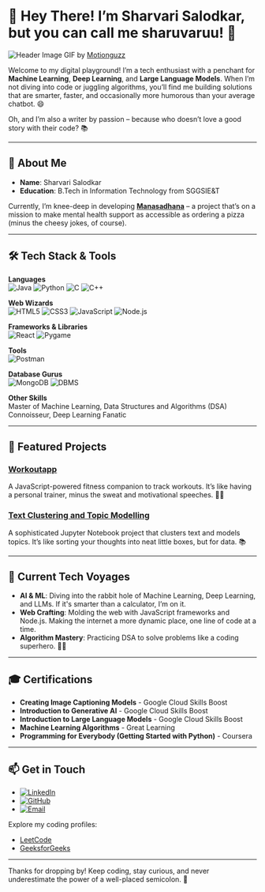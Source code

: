 # 👋 Hey There! I’m Sharvari Salodkar, but you can call me sharuvaruu! 🚀

![Header Image](https://iconscout.com/lottie-animations/machine-learning) GIF by [Motionguzz](https://iconscout.com/contributors/ghanshyam)

Welcome to my digital playground! I’m a tech enthusiast with a penchant for **Machine Learning**, **Deep Learning**, and **Large Language Models**. When I’m not diving into code or juggling algorithms, you’ll find me building solutions that are smarter, faster, and occasionally more humorous than your average chatbot. 😄

Oh, and I’m also a writer by passion – because who doesn’t love a good story with their code? 📚

---

## 🔭 About Me

- **Name**: Sharvari Salodkar
- **Education**: B.Tech in Information Technology from SGGSIE&T

Currently, I’m knee-deep in developing **[Manasadhana](https://github.com/sharuvaruu/manasadhana)** – a project that’s on a mission to make mental health support as accessible as ordering a pizza (minus the cheesy jokes, of course).

---

## 🛠️ Tech Stack & Tools

**Languages**  
![Java](https://img.shields.io/badge/Java-%23ED8B00.svg?style=for-the-badge&logo=java&logoColor=white) 
![Python](https://img.shields.io/badge/Python-%2314354C.svg?style=for-the-badge&logo=python&logoColor=white) 
![C](https://img.shields.io/badge/C-%2300599C.svg?style=for-the-badge&logo=c&logoColor=white) 
![C++](https://img.shields.io/badge/C%2B%2B-%2300599C.svg?style=for-the-badge&logo=c%2B%2B&logoColor=white)

**Web Wizards**  
![HTML5](https://img.shields.io/badge/HTML5-%23E34F26.svg?style=for-the-badge&logo=html5&logoColor=white) 
![CSS3](https://img.shields.io/badge/CSS3-%231572B6.svg?style=for-the-badge&logo=css3&logoColor=white) 
![JavaScript](https://img.shields.io/badge/JavaScript-%23323330.svg?style=for-the-badge&logo=javascript&logoColor=%23F7DF1E) 
![Node.js](https://img.shields.io/badge/Node.js-%234F8C2C.svg?style=for-the-badge&logo=node.js&logoColor=white) 

**Frameworks & Libraries**  
![React](https://img.shields.io/badge/React-%2320232a.svg?style=for-the-badge&logo=react&logoColor=%2361DAFB) 
![Pygame](https://img.shields.io/badge/Pygame-%23131A2A.svg?style=for-the-badge&logo=python&logoColor=white) 

**Tools**  
![Postman](https://img.shields.io/badge/Postman-%23FF6C37.svg?style=for-the-badge&logo=postman&logoColor=white)

**Database Gurus**  
![MongoDB](https://img.shields.io/badge/MongoDB-%2347A248.svg?style=for-the-badge&logo=mongodb&logoColor=white) 
![DBMS](https://img.shields.io/badge/DBMS-%23336699.svg?style=for-the-badge&logo=databricks&logoColor=white)

**Other Skills**  
Master of Machine Learning, Data Structures and Algorithms (DSA) Connoisseur, Deep Learning Fanatic

---

## 🌟 Featured Projects

### [Workoutapp](https://github.com/sharuvaruu/Workoutapp)
A JavaScript-powered fitness companion to track workouts. It’s like having a personal trainer, minus the sweat and motivational speeches. 🏋️‍♀️

### [Text Clustering and Topic Modelling](https://github.com/sharuvaruu/text-clustering-topic-modelling)
A sophisticated Jupyter Notebook project that clusters text and models topics. It’s like sorting your thoughts into neat little boxes, but for data. 📚

---

## 🚀 Current Tech Voyages

- **AI & ML**: Diving into the rabbit hole of Machine Learning, Deep Learning, and LLMs. If it's smarter than a calculator, I’m on it.
- **Web Crafting**: Molding the web with JavaScript frameworks and Node.js. Making the internet a more dynamic place, one line of code at a time.
- **Algorithm Mastery**: Practicing DSA to solve problems like a coding superhero. 🦸‍♀️

---

## 🎓 Certifications

- **Creating Image Captioning Models** - Google Cloud Skills Boost
- **Introduction to Generative AI** - Google Cloud Skills Boost
- **Introduction to Large Language Models** - Google Cloud Skills Boost
- **Machine Learning Algorithms** - Great Learning
- **Programming for Everybody (Getting Started with Python)** - Coursera

---

## 📫 Get in Touch

- [![LinkedIn](https://img.shields.io/badge/LinkedIn-%230077B5.svg?style=for-the-badge&logo=linkedin&logoColor=white)](https://www.linkedin.com/in/sharvari-salodkar-587b611a5/)
- [![GitHub](https://img.shields.io/badge/GitHub-%2312100E.svg?style=for-the-badge&logo=github&logoColor=white)](https://github.com/sharuvaruu)
- [![Email](https://img.shields.io/badge/Email-%23D14836.svg?style=for-the-badge&logo=gmail&logoColor=white)](mailto:sharvarisalodkar12@gmail.com)

Explore my coding profiles:
- [LeetCode](https://leetcode.com/u/sharvarisalodkar/)
- [GeeksforGeeks](https://www.geeksforgeeks.org/user/sharvarisalodkar12/)

---

Thanks for dropping by! Keep coding, stay curious, and never underestimate the power of a well-placed semicolon. 🌟
